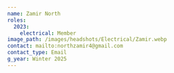 ```yaml
---
name: Zamir North
roles:
  2023:
    electrical: Member
image_path: /images/headshots/Electrical/Zamir.webp
contact: mailto:northzamir4@gmail.com
contact_type: Email
g_year: Winter 2025
---
```

